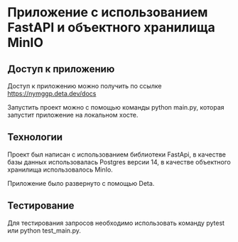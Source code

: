 # Приложение с использованием FastAPI и объектного хранилища MinIO

## Доступ к приложению 
Доступ к приложению можно получить по ссылке https://nymggp.deta.dev/docs

Запустить проект можно с помощью команды python main.py, которая запустит приложение на локальном хосте.

## Технологии

Проект был написан с использованием библиотеки FastApi, в качестве базы данных использовалась Postgres версии 14, 
в качестве объектного хранилища использовалось MinIo. 

Приложение было развернуто с помощью Deta.

## Тестирование

Для тестирования запросов необходимо использовать команду pytest или python test_main.py.
